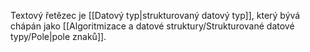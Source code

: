 Textový řetězec je [[Datový typ|strukturovaný datový typ]], který bývá chápán jako [[Algoritmizace a datové struktury/Strukturované datové typy/Pole|pole znaků]].